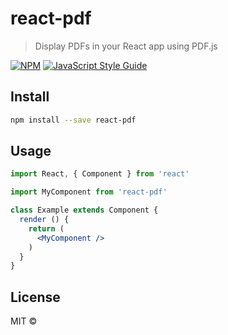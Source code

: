 # react-pdf

> Display PDFs in your React app using PDF.js

[![NPM](https://img.shields.io/npm/v/react-pdf.svg)](https://www.npmjs.com/package/react-pdf) [![JavaScript Style Guide](https://img.shields.io/badge/code_style-standard-brightgreen.svg)](https://standardjs.com)

## Install

```bash
npm install --save react-pdf
```

## Usage

```jsx
import React, { Component } from 'react'

import MyComponent from 'react-pdf'

class Example extends Component {
  render () {
    return (
      <MyComponent />
    )
  }
}
```

## License

MIT © [](https://github.com/)
